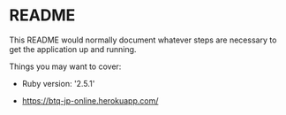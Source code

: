 # README

This README would normally document whatever steps are necessary to get the
application up and running.

Things you may want to cover:

* Ruby version: '2.5.1'

* https://btq-jp-online.herokuapp.com/
